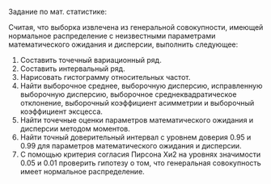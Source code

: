 Задание по мат. статистике:

Считая, что выборка извлечена из генеральной совокупности, имеющей
нормальное распределение с неизвестными параметрами математического
ожидания и дисперсии, выполнить следующее:

1. Составить точечный вариационный ряд.
2. Составить интервальный ряд.
3. Нарисовать гистограмму относительных частот.
4. Найти выборочное среднее, выборочную дисперсию, исправленную
выборочную дисперсию, выборочное среднеквадратическое отклонение,
выборочный коэффициент асимметрии и выборочный коэффициент эксцесса.
5. Найти точечные оценки параметров математического ожидания и дисперсии
методом моментов.
6. Найти точный доверительный интервал с уровнем доверия 0.95 и 0.99 для
параметров математического ожидания и дисперсии.
7. С помощью критерия согласия Пирсона Хи2 на уровнях значимости 0.05 и 0.01
проверить гипотезу о том, что генеральная совокупность имеет нормальное
распределение.
